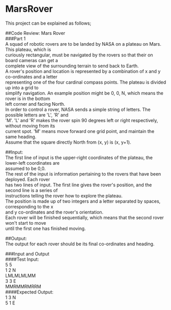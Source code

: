 # MarsRover

This project can be explained as follows;      

##Code Review: Mars Rover        
###Part 1            
A squad of robotic rovers are to be landed by NASA on a plateau on Mars. This plateau, which is                  
curiously rectangular, must be navigated by the rovers so that their on board cameras can get a        
complete view of the surrounding terrain to send back to Earth.               
A rover's position and location is represented by a combination of x and y co-ordinates and a letter          
representing one of the four cardinal compass points. The plateau is divided up into a grid to           
simplify navigation. An example position might be 0, 0, N, which means the rover is in the bottom       
left corner and facing North.           
In order to control a rover, NASA sends a simple string of letters. The possible letters are 'L', 'R' and              
'M'. 'L' and 'R' makes the rover spin 90 degrees left or right respectively, without moving from its             
current spot. 'M' means move forward one grid point, and maintain the same heading.             
Assume that the square directly North from (x, y) is (x, y+1).          

##Input:              
The first line of input is the upper-right coordinates of the plateau, the lower-left coordinates are         
assumed to be 0,0.               
The rest of the input is information pertaining to the rovers that have been deployed. Each rover               
has two lines of input. The first line gives the rover's position, and the second line is a series of              
instructions telling the rover how to explore the plateau.                     
The position is made up of two integers and a letter separated by spaces, corresponding to the x                     
and y co-ordinates and the rover's orientation.                     
Each rover will be finished sequentially, which means that the second rover won't start to move                       
until the first one has finished moving.                      

##Output:                  
The output for each rover should be its final co-ordinates and heading.           

###Input and Output              
####Test Input:           
5 5                 
1 2 N               
LMLMLMLMM              
3 3 E           
MMRMMRMRRM              
####Expected Output:             
1 3 N          
5 1 E             
